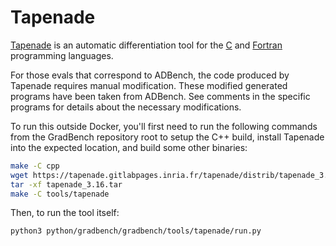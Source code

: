 # Tapenade

[Tapenade][] is an automatic differentiation tool for the [C][] and [Fortran][]
programming languages.

For those evals that correspond to ADBench, the code produced by Tapenade
requires manual modification. These modified generated programs have been taken
from ADBench. See comments in the specific programs for details about the
necessary modifications.

To run this outside Docker, you'll first need to run the following commands from
the GradBench repository root to setup the C++ build, install Tapenade into the
expected location, and build some other binaries:

```sh
make -C cpp
wget https://tapenade.gitlabpages.inria.fr/tapenade/distrib/tapenade_3.16.tar
tar -xf tapenade_3.16.tar
make -C tools/tapenade
```

Then, to run the tool itself:

```sh
python3 python/gradbench/gradbench/tools/tapenade/run.py
```

[c]: https://en.wikipedia.org/wiki/C_(programming_language)
[fortran]: https://fortran-lang.org/
[tapenade]: https://tapenade.gitlabpages.inria.fr/userdoc/build/html/index.html
